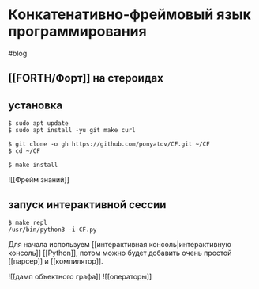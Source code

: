 # Конкатенативно-фреймовый язык программирования
#blog
## [[FORTH/Форт]] на стероидах

## установка

```shell
$ sudo apt update
$ sudo apt install -yu git make curl

$ git clone -o gh https://github.com/ponyatov/CF.git ~/CF
$ cd ~/CF

$ make install
```

![[Фрейм знаний]]

## запуск интерактивной сессии

```shell
$ make repl
/usr/bin/python3 -i CF.py
```

Для начала используем [[интерактивная консоль|интерактивную консоль]] [[Python]], потом можно будет добавить очень простой [[парсер]] и [[компилятор]].

![[дамп объектного графа]]
![[операторы]]



